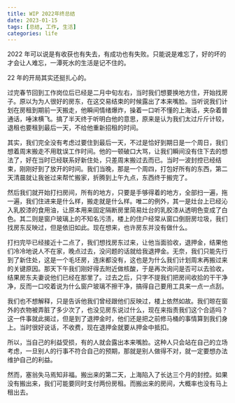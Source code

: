 ```yaml
---
title: WIP 2022年终总结
date: 2023-01-15
tags: [总结, 工作, 生活]
categories: life
---
```


2022 年可以说是有收获也有失去，有成功也有失败。只能说是难忘了，好的坏的才会让人难忘，一潭死水的生活是记不住的。

<!--more-->

22 年的开局其实还挺扎心的。

过完春节回到工作岗位后已经是二月中旬左右，当时我们想要换地方住，开始找房子。原以为为人很好的房东，在这交易结束的时候露出了本来嘴脸。当听说我们计划在房租到期前一天搬走，他瞬间情绪爆炸，操着一口听不懂的上海话，夹杂着普通话，唾沫横飞。搞了半天终于听明白他的意思，原来是认为我们太过斤斤计较，退租也要租到最后一天，不给他重新招租的时间。

其实，我们完全没有考虑过要住到最后一天，不过是恰好到期日是一个周日，我们想着周末搬走不用耽误工作时间。他的一顿破口大骂，让我们瞬间没有住下去的想法了，好在当时已经联系好新住处，只差周末搬过去而已。当时一波封控已经结束，刚刚好到了放开的时间。我们当晚，那是一个周四，打包好所有的东西，第二天清晨就让我爸过来帮忙搬家，折腾到上午九点，东西终于搬完了。

然后我们就开始打扫房间，所有的地方，只要是手够得着的地方，全部扫一遍，拖一遍，我们住进来是什么样，搬走就是什么样。唯二的例外，其一是灶台上已经沁入乳胶漆的食用油，让原本用来固定隔断房里简易灶台的乳胶漆从透明色变成了白色。其二则是窗户玻璃上的不知名污渍，楼上的住户经常从窗口倒厨房垃圾，我们找房东反映过，但是依旧如此。现在想来，也许房东并没有做什么。

打扫完毕已经接近十二点了，我们想找房东过来，让他当面验收，退押金，结果他们冷冷地说人不在家，晚点过去，没问题的话就给我退押金。无奈，我们只能先行到了新住处，这是一个毛坯房，连床都没有，这也是为什么我们计划周末再搬过来的关键原因。那天下午我们刚好得去附近做核酸，于是再次询问是否可以去验收，结果房东夫妻说他们已经在那里了。过去之后，只字不提我们把房间收拾的干干净净，反而一口咬着说为什么窗户玻璃不擦干净，搞得自己要用工具来一点一点刮。

我们也不想解释，只是告诉他我们曾经跟他们反映过，楼上依然如故。我们晾在窗外的衣物被弄脏了多少次了，也没见房东说过什么，现在来指责我们这个合适吗？这一件事就此揭过，但是到了退押金时，他们还是把之前修马桶的事情算到我们身上。当时很好说话，不收费，现在退押金就要从押金中抵扣。

所以，当自己的利益受损，有的人就会露出本来嘴脸。这种人只会站在自己的立场考虑，一旦别人的行事不符合自己的预期，那就是别人做得不对，就一定要想办法维护自己的利益。

然而，塞翁失马焉知非福。搬出来的第二天，上海陷入了长达三个月的封控。如果没有搬出来，我们可能要同时支付两份房租。而搬出来的房间，大概率也没有马上租出去。
